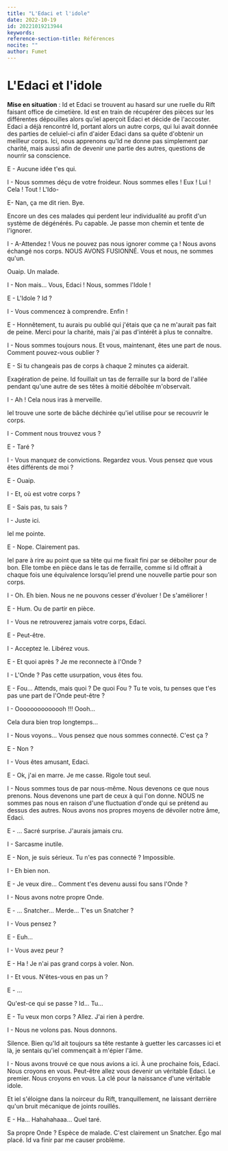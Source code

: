 ```yaml
---
title: "L'Edaci et l'idole"
date: 2022-10-19
id: 20221019213944
keywords:
reference-section-title: Références
nocite: ""
author: Fumet
---
```


# L'Edaci et l'idole

**Mise en situation** : Id et Edaci se trouvent au hasard sur une ruelle du Rift faisant office de cimetière. Id est en train de récupérer des pièces sur les différentes dépouilles alors qu'iel aperçoit Edaci et décide de l'accoster.
Edaci a déjà rencontré Id, portant alors un autre corps, qui lui avait donnée des parties de celuiel-ci afin d'aider Edaci dans sa quête d'obtenir un meilleur corps.
Ici, nous apprenons qu'Id ne donne pas simplement par charité, mais aussi afin de devenir une partie des autres, questions de nourrir sa conscience.

E - Aucune idée t'es qui.

I - Nous sommes déçu de votre froideur. Nous sommes elles ! Eux ! Lui ! Cela ! Tout ! L'Ido-

E- Nan, ça me dit rien. Bye.

Encore un des ces malades qui perdent leur individualité au profit d'un système de dégénérés. Pu capable. Je passe mon chemin et tente de l'ignorer.

I - A-Attendez ! Vous ne pouvez pas nous ignorer comme ça ! Nous avons échangé nos corps. NOUS AVONS FUSIONNÉ. Vous et nous, ne sommes qu'un.

Ouaip. Un malade.

I - Non mais... Vous, Edaci ! Nous, sommes l'Idole !

E - L'Idole ? Id ?

I - Vous commencez à comprendre. Enfin !

E - Honnêtement, tu aurais pu oublié qui j'étais que ça ne m'aurait pas fait de peine. Merci pour la charité, mais j'ai pas d'intérêt à plus te connaître.

I - Nous sommes toujours nous. Et vous, maintenant, êtes une part de nous. Comment pouvez-vous oublier ?

E - Si tu changeais pas de corps à chaque 2 minutes ça aiderait.

Exagération de peine. Id fouillait un tas de ferraille sur la bord de l'allée pendant qu'une autre de ses têtes à moitié déboîtée m'observait.

I - Ah ! Cela nous iras à merveille.

Iel trouve une sorte de bâche déchirée qu'iel utilise pour se recouvrir le corps.

I - Comment nous trouvez vous ?

E - Taré ?

I - Vous  manquez de convictions. Regardez vous. Vous pensez que vous êtes différents de moi ?

E - Ouaip.

I - Et, où est votre corps ?

E - Sais pas, tu sais ?

I - Juste ici.

Iel me pointe.

E - Nope. Clairement pas.

Iel pare à rire au point que sa tête qui me fixait fini par se déboîter pour de bon. Elle tombe en pièce dans le tas de ferraille, comme si Id offrait à chaque fois une équivalence lorsqu'iel prend une nouvelle partie pour son corps.

I - Oh. Eh bien. Nous ne ne pouvons cesser d'évoluer ! De s'améliorer !

E - Hum. Ou de partir en pièce.

I - Vous ne retrouverez jamais votre corps, Edaci.

E - Peut-être.

I - Acceptez le. Libérez vous.

E - Et quoi après ? Je me reconnecte à l'Onde ?

I - L'Onde ? Pas cette usurpation, vous êtes fou.

E - Fou... Attends, mais quoi ? De quoi Fou ? Tu te vois, tu penses que t'es pas une part de l'Onde peut-être ?

I - Oooooooooooooh !!! Oooh...

Cela dura bien trop longtemps...

I - Nous voyons... Vous pensez que nous sommes connecté. C'est ça ?

E - Non ?

I - Vous êtes amusant, Edaci.

E - Ok, j'ai en marre. Je me casse. Rigole tout seul.

I - Nous sommes tous de par nous-même. Nous devenons ce que nous prenons. Nous devenons une part de ceux à qui l'on donne. NOUS ne sommes pas nous en raison d'une fluctuation d'onde qui se prétend au dessus des autres. Nous avons nos propres moyens de dévoiler notre âme, Edaci.

E - ... Sacré surprise. J'aurais jamais cru.

I - Sarcasme inutile.

E - Non, je suis sérieux. Tu n'es pas connecté ? Impossible.

I - Eh bien non.

E - Je veux dire... Comment t'es devenu aussi fou sans l'Onde ?

I - Nous avons notre propre Onde.

E - ... Snatcher... Merde... T'es un Snatcher ?

I - Vous pensez ?

E - Euh...

I - Vous avez peur ?

E - Ha ! Je n'ai pas grand corps à voler. Non.

I - Et vous. N'êtes-vous en pas un ?

E - ...

Qu'est-ce qui se passe ? Id... Tu...

E - Tu veux mon corps ? Allez. J'ai rien à perdre.

I - Nous ne volons pas. Nous donnons­.

Silence. Bien qu'Id ait toujours sa tête restante à guetter les carcasses ici et là, je sentais qu'iel commençait à m'épier l'âme.

I - Nous avons trouvé ce que nous avions a ici. À une prochaine fois, Edaci. Nous croyons en vous. Peut-être allez vous devenir un véritable Edaci. Le premier. Nous croyons en vous. La clé pour la naissance d'une véritable idole.

Et iel s'éloigne dans la noirceur du Rift, tranquillement, ne laissant derrière qu'un bruit mécanique de joints rouillés.

E - Ha... Hahahahaaa... Quel taré.

Sa propre Onde ? Espèce de malade. C'est clairement un Snatcher. Égo mal placé. Id va finir par me causer problème.

